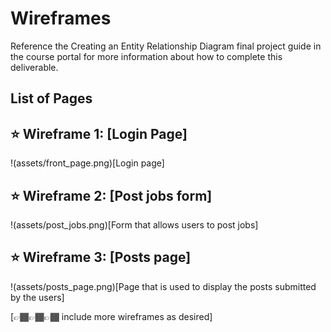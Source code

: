 # Wireframes

Reference the Creating an Entity Relationship Diagram final project guide in the course portal for more information about how to complete this deliverable.

## List of Pages

## ⭐ Wireframe 1: [Login Page]

!(assets/front_page.png)[Login page]

## ⭐ Wireframe 2: [Post jobs form]

!(assets/post_jobs.png)[Form that allows users to post jobs]

## ⭐ Wireframe 3: [Posts page]

!(assets/posts_page.png)[Page that is used to display the posts submitted by the users]

[👉🏾👉🏾👉🏾 include more wireframes as desired]

